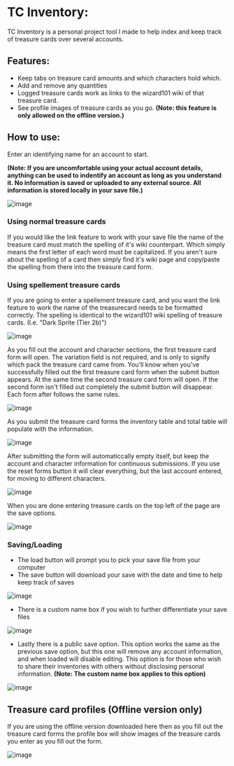 # TC Inventory:
TC Inventory is a personal project tool I made to help index and keep track of treasure cards over several accounts.
## Features:
- Keep tabs on treasure card amounts and which characters hold which.
- Add and remove any quantities
- Logged treasure cards work as links to the wizard101 wiki of that treasure card.
- See profile images of treasure cards as you go. **(Note: this feature is only allowed on the offline version.)**

## How to use:

Enter an identifying name for an account to start.

**(Note: If you are uncomfortable using your actual account details, anything can be used to indentify an account as long as you understand it. No information is saved or uploaded to any external source. All information is stored locally in your save file.)**

![image](https://github.com/nohtsa/tc-inventory/assets/19295987/9aeb8b53-2e96-4e79-9f6e-f47fd0e81622)

### Using normal treasure cards
If you would like the link feature to work with your save file the name of the treasure card must match the spelling of it's wiki counterpart. Which simply means the first letter of each word must be capitalized.
If you aren't sure about the spelling of a card then simply find it's wiki page and copy/paste the spelling from there into the treasure card form.

### Using spellement treasure cards

If you are going to enter a spellement treasure card, and you want the link feature to work the name of the treasurecard needs to be formatted correctly. The spelling is identical to the wizard101 wiki spelling of treasure cards. (I.e. "Dark Sprite (Tier 2b)")

![image](https://github.com/nohtsa/tc-inventory/assets/19295987/e823e4e0-0ed0-42eb-8ade-57eea0a2ca4f)


As you fill out the account and character sections, the first treasure card form will open. The variation field is not required, and is only to signify which pack the treasure card came from. You'll know when you've successfully filled out the first treasure card form when the submit button appears. At the same time the second treasure card form will open. If the second form isn't filled out completely the submit button will disappear. Each form after follows the same rules.

![image](https://github.com/nohtsa/tc-inventory/assets/19295987/9af7fbad-88c3-4134-af19-f32da429473a)

As you submit the treasure card forms the inventory table and total table will populate with the information. 

![image](https://github.com/nohtsa/tc-inventory/assets/19295987/ca84d686-d343-46ce-9e52-94d4fcabe3f0)

After submitting the form will automaticcally empty itself, but keep the account and character information for continuous submissions. If you use the reset forms button it will clear everything, but the last account entered, for moving to different characters.

![image](https://github.com/nohtsa/tc-inventory/assets/19295987/b1c9e8de-81c7-43b0-a1e5-2eb5a8c9544f)


When you are done entering treasure cards on the top left of the page are the save options. 

![image](https://github.com/nohtsa/tc-inventory/assets/19295987/8c94bbf6-cec8-44e4-80d3-a5fda05b1872)

### Saving/Loading
- The load button will prompt you to pick your save file from your computer
- The save button will download your save with the date and time to help keep track of saves
  
![image](https://github.com/nohtsa/tc-inventory/assets/19295987/143a9ce3-8f0e-4cbf-8cb7-bd524d9d26e8)

- There is a custom name box if you wish to further differentiate your save files
  
![image](https://github.com/nohtsa/tc-inventory/assets/19295987/925246b6-8231-4aae-b2fa-4f0782b74890)

- Lastly there is a public save option. This option works the same as the previous save option, but this one will remove any account information, and when loaded will disable editing. This option is for those who wish to share their inventories with others without disclosing personal information. **(Note: The custom name box applies to this option)**

![image](https://github.com/nohtsa/tc-inventory/assets/19295987/a7113992-2385-4a77-96db-72a648f19f96)

## Treasure card profiles **(Offline version only)**

If you are using the offline version downloaded here then as you fill out the treasure card forms the profile box will show images of the treasure cards you enter as you fill out the form.

![image](https://github.com/nohtsa/tc-inventory/assets/19295987/bc5397e3-f2c6-42bb-98e9-61e8a3c1bcb7)
